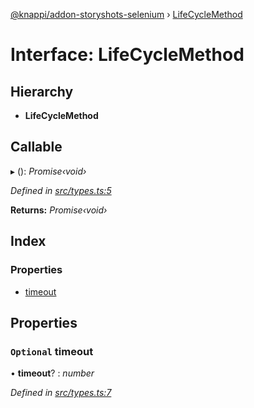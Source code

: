 [@knappi/addon-storyshots-selenium](../README.md) ›
[LifeCycleMethod](lifecyclemethod.md)

# Interface: LifeCycleMethod

## Hierarchy

- **LifeCycleMethod**

## Callable

▸ (): _Promise‹void›_

_Defined in
[src/types.ts:5](https://github.com/nknapp/addons-storyshots-selenium/blob/aa41d04/src/types.ts#L5)_

**Returns:** _Promise‹void›_

## Index

### Properties

- [timeout](lifecyclemethod.md#optional-timeout)

## Properties

### `Optional` timeout

• **timeout**? : _number_

_Defined in
[src/types.ts:7](https://github.com/nknapp/addons-storyshots-selenium/blob/aa41d04/src/types.ts#L7)_
